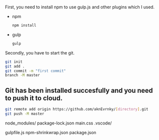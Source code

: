 First, you need to install npm to use gulp.js and other plugins which I used.

* npm

  ```sh
  npm install
  ```

* gulp

    ```sh
    gulp
    ```

Secondly, you have to start the git.

  ```sh
  git init  
  git add .
  git commit -m "first commit"
  branch -M master
  ```
    

## Git has been installed succesfully and you need to push it to cloud.

```sh
git remote add origin https://github.com/aknEvrnky/[directory].git
git push -M master
```


node_modules/
package-lock.json
main.css
.vscode/

gulpfile.js
npm-shrinkwrap.json
package.json